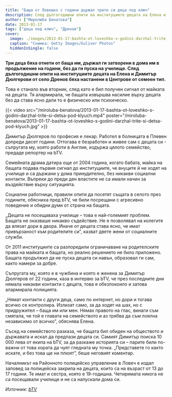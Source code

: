 ```yaml
---
title: "Баща от Ловешко с години държал трите си деца под ключ"
description: След дългогодишни опити на институциите децата на Елена и Димитър Дюлгерови от село Дренов бяха настанени в Центрове от семеен тип
author: ["Миролюба Бенатова"]
date: 2013-01-17
tags: ["деца под ключ", "Дренов"]
cover:
  image: ./images/2013-01-17-bashta-ot-loveshko-s-godini-darzhal-trite-si-detsa-pod-klyuch/cover.webp
  caption: "Снимка: Getty Images/Guliver Photos"
  hiddenInSingle: false
---
```


**Три деца бяха отнети от баща им, държал ги затворени в дома им в продължение на години, без да ги пуска на училище. След дългогодишни опити на институциите децата на Елена и Димитър Дюлгерови от село Дренов бяха настанени в Центрове от семеен тип.**

Това е станало във вторник, след като е бил получен сигнал от майката на децата. Тя алармирала, че бащата извършва насилие върху децата без да става ясно дали то е физическо или психическо.

{{< video src="/miroluba-benatova/2013-01-17-bashta-ot-loveshko-s-godini-darzhal-trite-si-detsa-pod-klyuch.mp4" poster="/miroluba-benatova/2013-01-17-bashta-ot-loveshko-s-godini-darzhal-trite-si-detsa-pod-klyuch.jpg" >}}

Димитър Дюлгеров по професия е лекар. Работел в болницата в Плевен допреди десет години. Оттогава е безработен и живее сам с децата си - съпругата му, която работи в Англия, издържа цялото семейство, предаде репортер на bTV.

Семейната драма датира още от 2004 година, когато бабата, майка на бащата подава първия сигнал до институциите, че внуците й не ходят на училище и са държани у дома принудително, без никакви социални контакти. Въпреки до преди ден властите не са имали начин за въздействие върху ситуацията.

Социални работници, правили опити да посетят същата в селото през годините, обясниха пред bTV, че били посрещани с агресивно поведение и обидни думи от страна на бащата.

„Децата не посещаваха училище – това е най-големият проблем. Бащата не оказваше никакво съдействие. Не е позволявал на колегите да влязат дори в двора. Иначе от децата става ясно, че имат привързаност към родителите си”, казват двете жени от социалните служби.

От 2011 институциите са разпоредили ограничаване на родителските права на майката и бащата, но реално решението не било приложено. Бащата продължил да не пуска децата си навън, образовал ги сам, както намери за добре.

Съпругата му, която е в чужбина и която е женена за Димитър Дюлгеров от 22 години, каза в интервю за bTV, че през последните дни нямала никакви контакти с децата, това я обезпокоило и затова алармирала полицията.

„Нямат контакти с други деца, само по интернет, но дори и тогава всичко се контролира. Излизат само, за да ходят на шах, но с придружител – баща им или мен. Нямах правото на глас, винаги съм смятала, че той е главата на семейството и аз трябва да съм лоялна независимо от всичко”, обяснява Елена.

Съсед на семейството разказа, че бащата бил обиден на обществото и държавата и искал да предпази децата си. Самият Димитър поиска 10 000 лева от екипа на bTV, за да разкаже историята си – парите били по-важни от това хората да чуят гледната му точка. „Представете го както искате, и без това ще ни плюят”, беше неговият коментар.

Началникът на Районното полицейско управление в Ловеч е издал заповед за полицейска закрила на децата, които са на възраст от 13 до 17 години. Те имат и сестра, която е 19-годишна. Четиримата никога не са посещавали училище и не са напускали дома си.

*Източник: [bTV](https://btvnovinite.bg/bulgaria/bashta-ot-loveshko-s-godini-darzhal-trite-si-detsa-pod-klyuch.html)*
